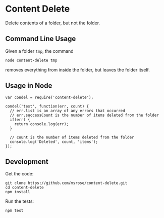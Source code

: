 # Content Delete

Delete contents of a folder, but not the folder.

## Command Line Usage

Given a folder `tmp`, the command

```
node content-delete tmp
```

removes everything from inside the folder, but leaves the folder itself.

## Usage in Node

```
var condel = require('content-delete');

condel('test', function(err, count) {
  // err.list is an array of any errors that occurred
  // err.successCount is the number of items deleted from the folder
  if(err) {
    return console.log(err);
  }

  // count is the number of items deleted from the folder
  console.log('Deleted', count, 'items');
});
```

## Development

Get the code:

```
git clone https://github.com/msrose/content-delete.git
cd content-delete
npm install
```

Run the tests:

```
npm test
```

